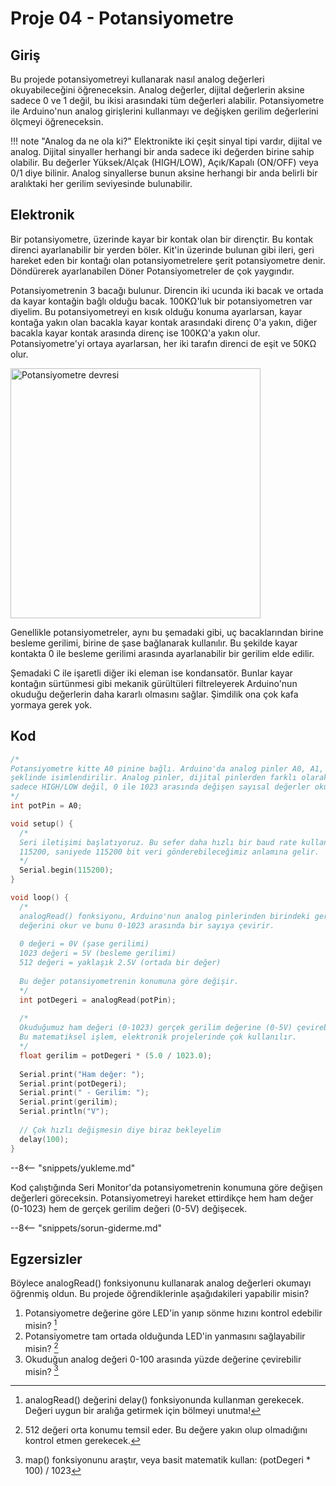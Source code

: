 # Proje 04 - Potansiyometre

## Giriş

Bu projede potansiyometreyi kullanarak nasıl analog değerleri okuyabileceğini öğreneceksin. Analog değerler, dijital değerlerin aksine sadece 0 ve 1 değil, bu ikisi arasındaki tüm değerleri alabilir. Potansiyometre ile Arduino'nun analog girişlerini kullanmayı ve değişken gerilim değerlerini ölçmeyi öğreneceksin.

!!! note "Analog da ne ola ki?"
      Elektronikte iki çeşit sinyal tipi vardır, dijital ve analog. Dijital sinyaller herhangi bir anda sadece iki değerden birine sahip olabilir. Bu değerler Yüksek/Alçak (HIGH/LOW), Açık/Kapalı (ON/OFF) veya 0/1 diye bilinir. Analog sinyallerse bunun aksine herhangi bir anda belirli bir aralıktaki her gerilim seviyesinde bulunabilir. 

## Elektronik

Bir potansiyometre, üzerinde kayar bir kontak olan bir dirençtir. Bu kontak direnci ayarlanabilir bir yerden böler. Kit'in üzerinde bulunan gibi ileri, geri hareket eden bir kontağı olan potansiyometrelere şerit potansiyometre denir. Döndürerek ayarlanabilen Döner Potansiyometreler de çok yaygındır. 

Potansiyometrenin 3 bacağı bulunur. Direncin iki ucunda iki bacak ve ortada da kayar kontağin bağlı olduğu bacak. 100KΩ'luk bir potansiyometren var diyelim. Bu potansiyometreyi en kısık olduğu konuma ayarlarsan, kayar kontağa yakın olan bacakla kayar kontak arasındaki direnç 0'a yakın, diğer bacakla kayar kontak arasında direnç ise 100KΩ'a yakın olur. Potansiyometre'yi ortaya ayarlarsan, her iki tarafın direnci de eşit ve 50KΩ olur. 

<img src="../images/potansiyometre.svg" alt="Potansiyometre devresi" style="height: 400px;">

Genellikle potansiyometreler, aynı bu şemadaki gibi, uç bacaklarından birine besleme gerilimi, birine de şase bağlanarak kullanılır. Bu şekilde kayar kontakta 0 ile besleme gerilimi arasında ayarlanabilir bir gerilim elde edilir. 

Şemadaki C ile işaretli diğer iki eleman ise kondansatör. Bunlar kayar kontağın sürtünmesi gibi mekanik gürültüleri filtreleyerek Arduino'nun okuduğu değerlerin daha kararlı olmasını sağlar. Şimdilik ona çok kafa yormaya gerek yok.

## Kod

``` c
/*
Potansiyometre kitte A0 pinine bağlı. Arduino'da analog pinler A0, A1, A2... 
şeklinde isimlendirilir. Analog pinler, dijital pinlerden farklı olarak 
sadece HIGH/LOW değil, 0 ile 1023 arasında değişen sayısal değerler okuyabilir.
*/
int potPin = A0; 

void setup() {
  /*
  Seri iletişimi başlatıyoruz. Bu sefer daha hızlı bir baud rate kullanıyoruz.
  115200, saniyede 115200 bit veri gönderebileceğimiz anlamına gelir.
  */
  Serial.begin(115200);
}

void loop() {
  /*
  analogRead() fonksiyonu, Arduino'nun analog pinlerinden birindeki gerilim 
  değerini okur ve bunu 0-1023 arasında bir sayıya çevirir.
  
  0 değeri = 0V (şase gerilimi)
  1023 değeri = 5V (besleme gerilimi)
  512 değeri = yaklaşık 2.5V (ortada bir değer)
  
  Bu değer potansiyometrenin konumuna göre değişir.
  */
  int potDegeri = analogRead(potPin);
  
  /*
  Okuduğumuz ham değeri (0-1023) gerçek gerilim değerine (0-5V) çevirebiliriz.
  Bu matematiksel işlem, elektronik projelerinde çok kullanılır.
  */
  float gerilim = potDegeri * (5.0 / 1023.0);
  
  Serial.print("Ham değer: ");
  Serial.print(potDegeri);
  Serial.print(" - Gerilim: ");
  Serial.print(gerilim);
  Serial.println("V");
  
  // Çok hızlı değişmesin diye biraz bekleyelim
  delay(100);
}
```

--8<-- "snippets/yukleme.md"

Kod çalıştığında Seri Monitor'da potansiyometrenin konumuna göre değişen değerleri göreceksin. Potansiyometreyi hareket ettirdikçe hem ham değer (0-1023) hem de gerçek gerilim değeri (0-5V) değişecek.

--8<-- "snippets/sorun-giderme.md"

## Egzersizler

Böylece analogRead() fonksiyonunu kullanarak analog değerleri okumayı öğrenmiş oldun. Bu projede öğrendiklerinle aşağıdakileri yapabilir misin?

1. Potansiyometre değerine göre LED'in yanıp sönme hızını kontrol edebilir misin? [^1]
2. Potansiyometre tam ortada olduğunda LED'in yanmasını sağlayabilir misin? [^2]
3. Okuduğun analog değeri 0-100 arasında yüzde değerine çevirebilir misin? [^3]

[^1]: 
    analogRead() değerini delay() fonksiyonunda kullanman gerekecek. Değeri uygun bir aralığa getirmek için bölmeyi unutma!

[^2]:
    512 değeri orta konumu temsil eder. Bu değere yakın olup olmadığını kontrol etmen gerekecek.

[^3]:
    map() fonksiyonunu araştır, veya basit matematik kullan: (potDegeri * 100) / 1023